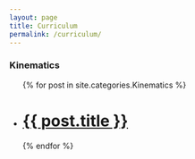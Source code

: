 ```yaml
---
layout: page
title: Curriculum
permalink: /curriculum/
---
```


<h3 class="page-heading">Kinematics</h3>

<ul class="post-list">
  {% for post in site.categories.Kinematics %}
    <li>
      <h1>
        <a class="post-link" href="{{ post.url | prepend: site.baseurl }}">{{ post.title }}</a>
      </h1>
    </li>
  {% endfor %}
</ul>
